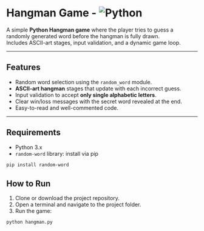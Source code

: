 # Hangman Game - ![Python](https://img.shields.io/badge/python-3.13.1-blue)

A simple **Python Hangman game** where the player tries to guess a randomly generated word before the hangman is fully drawn.  
Includes ASCII-art stages, input validation, and a dynamic game loop.

---

## Features

- Random word selection using the `random_word` module.
- **ASCII-art hangman** stages that update with each incorrect guess.    
- Input validation to accept **only single alphabetic letters**.   
- Clear win/loss messages with the secret word revealed at the end.  
- Easy-to-read and well-commented code.

---

## Requirements

- Python 3.x  
- `random-word` library: install via pip

```bash
pip install random-word
```
## How to Run

1. Clone or download the project repository.  
2. Open a terminal and navigate to the project folder.  
3. Run the game:

```bash
python hangman.py
